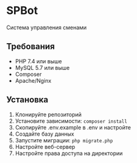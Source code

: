 # SPBot

Система управления сменами

## Требования

- PHP 7.4 или выше
- MySQL 5.7 или выше
- Composer
- Apache/Nginx

## Установка

1. Клонируйте репозиторий
2. Установите зависимости: `composer install`
3. Скопируйте .env.example в .env и настройте
4. Создайте базу данных
5. Запустите миграции: `php migrate.php`
6. Настройте веб-сервер
7. Настройте права доступа на директории 